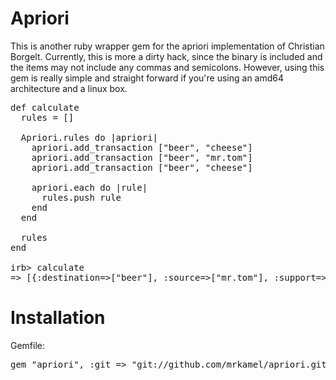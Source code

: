 
# Apriori

This is another ruby wrapper gem for the apriori implementation of Christian Borgelt.
Currently, this is more a dirty hack, since the binary is included and the items may not include any commas and semicolons.
However, using this gem is really simple and straight forward if you're using an amd64 architecture and a linux box.

<pre>
def calculate
  rules = []

  Apriori.rules do |apriori|
    apriori.add_transaction ["beer", "cheese"]
    apriori.add_transaction ["beer", "mr.tom"]
    apriori.add_transaction ["beer", "cheese"]

    apriori.each do |rule|
      rules.push rule
    end
  end

  rules
end

irb> calculate
=> [{:destination=>["beer"], :source=>["mr.tom"], :support=>25.0, :confidence=>100.0}, ...]
</pre>

# Installation

Gemfile:

<pre>
gem "apriori", :git => "git://github.com/mrkamel/apriori.git"
</pre>

